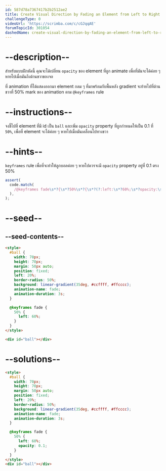 ```yaml
---
id: 587d78a7367417b2b2512ae2
title: Create Visual Direction by Fading an Element from Left to Right
challengeType: 0
videoUrl: 'https://scrimba.com/c/cGJqqAE'
forumTopicId: 301054
dashedName: create-visual-direction-by-fading-an-element-from-left-to-right
---
```


# --description--

สำหรับแบบฝึกหัดนี้ คุณจะได้เปลี่ยน `opacity` ของ element ที่ถูก animate เพื่อที่มันจะได้ค่อย ๆ หายไปเมื่อมันถึงด้านขวาของจอ

ที่ animation ที่ได้แสดงออกมา element กลม ๆ ที่มาพร้อมกับพื้นหลัง gradient จะย้ายไปที่ด้านขวาที่ 50% mark ของ animation ตาม `@keyframes` rule

# --instructions--

จงชี้ไปที่ element ที่มี id เป็น `ball` และเพิ่ม `opacity` property ที่ถูกกำหนดให้เป็น 0.1 ที่ `50%`, เพื่อที่ element จะได้ค่อย ๆ หายไปเมื่อมันเคลื่อนไปทางขวา

# --hints--

`keyframes` rule เพื่อที่จะทำให้ลูกบอลค่อย ๆ หายไปควรจะมี `opacity` property อยู่ที่ 0.1 ตรง 50%

```js
assert(
  code.match(
    /@keyframes fade\s*?{\s*?50%\s*?{\s*?(?:left:\s*?60%;\s*?opacity:\s*?0?\.1;|opacity:\s*?0?\.1;\s*?left:\s*?60%;)/gi,
  ),
);
```

# --seed--

## --seed-contents--

```html
<style>
  #ball {
    width: 70px;
    height: 70px;
    margin: 50px auto;
    position: fixed;
    left: 20%;
    border-radius: 50%;
    background: linear-gradient(35deg, #ccffff, #ffcccc);
    animation-name: fade;
    animation-duration: 3s;
  }

  @keyframes fade {
    50% {
      left: 60%;
    }
  }
</style>

<div id="ball"></div>
```

# --solutions--

```html
<style>
  #ball {
    width: 70px;
    height: 70px;
    margin: 50px auto;
    position: fixed;
    left: 20%;
    border-radius: 50%;
    background: linear-gradient(35deg, #ccffff, #ffcccc);
    animation-name: fade;
    animation-duration: 3s;
  }

  @keyframes fade {
    50% {
      left: 60%;
      opacity: 0.1;
    }
  }
</style>
<div id="ball"></div>
```
